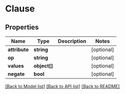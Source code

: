 # Clause

## Properties
Name | Type | Description | Notes
------------ | ------------- | ------------- | -------------
**attribute** | **string** |  | [optional] 
**op** | **string** |  | [optional] 
**values** | **object[]** |  | [optional] 
**negate** | **bool** |  | [optional] 

[[Back to Model list]](../README.md#documentation-for-models) [[Back to API list]](../README.md#documentation-for-api-endpoints) [[Back to README]](../README.md)


